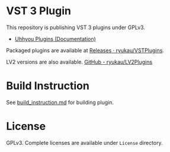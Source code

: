 # VST 3 Plugin
This repository is publishing VST 3 plugins under GPLv3.

- [Uhhyou Plugins (Documentation)](https://ryukau.github.io/VSTPlugins/)

Packaged plugins are available at [Releases · ryukau/VSTPlugins](https://github.com/ryukau/VSTPlugins/releases).

LV2 versions are also available. [GitHub - ryukau/LV2Plugins](https://github.com/ryukau/LV2Plugins)

# Build Instruction
See [build_instruction.md](https://github.com/ryukau/VSTPlugins/blob/master/build_instruction.md) for building plugin.

# License
GPLv3. Complete licenses are available under `License` directory.
